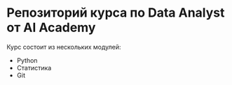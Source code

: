 # Репозиторий курса по Data Analyst от AI Academy

Курс состоит из нескольких модулей:
* Python
* Статистика
* Git
